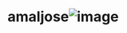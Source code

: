 # amaljose![image](https://user-images.githubusercontent.com/22295032/113150418-aef17c80-9251-11eb-9e4f-b636eea74d54.png)
